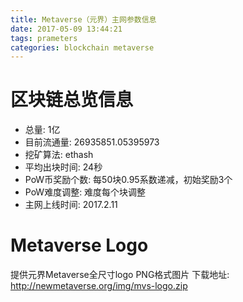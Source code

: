 ```yaml
---
title: Metaverse（元界）主网参数信息
date: 2017-05-09 13:44:21
tags: prameters
categories: blockchain metaverse
---
```


# 区块链总览信息
* 总量: 1亿
* 目前流通量: 26935851.05395973
* 挖矿算法: ethash
* 平均出块时间: 24秒
* PoW币奖励个数: 每50块0.95系数递减，初始奖励3个
* PoW难度调整: 难度每个块调整
* 主网上线时间: 2017.2.11

# Metaverse Logo
提供元界Metaverse全尺寸logo PNG格式图片
下载地址:
<http://newmetaverse.org/img/mvs-logo.zip>
